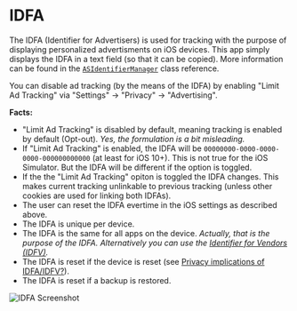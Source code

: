 # IDFA

The IDFA (Identifier for Advertisers) is used for tracking with the purpose of displaying personalized advertisments on iOS devices. This app simply displays the IDFA in a text field (so that it can be copied). More information can be found in the [`ASIdentifierManager`](https://developer.apple.com/reference/adsupport/asidentifiermanager) class reference.

You can disable ad tracking (by the means of the IDFA) by enabling "Limit Ad Tracking" via "Settings" → "Privacy" → "Advertising".

**Facts:**

- "Limit Ad Tracking" is disabled by default, meaning tracking is enabled by default (Opt-out).
  *Yes, the formulation is a bit misleading.*
- If "Limit Ad Tracking" is enabled, the IDFA will be `00000000-0000-0000-0000-000000000000` (at least for iOS 10+). This is not true for the iOS Simulator. But the IDFA will be different if the option is toggled.
- If the the "Limit Ad Tracking" opiton is toggled the IDFA changes. This makes current tracking unlinkable to previous tracking (unless other cookies are used for linking both IDFAs).
- The user can reset the IDFA evertime in the iOS settings as described above.
- The IDFA is unique per device.
- The IDFA is the same for all apps on the device.
  *Actually, that is the purpose of the IDFA. Alternatively you can use the [Identifier for Vendors (IDFV)](https://developer.apple.com/reference/uikit/uidevice/1620059-identifierforvendor).*
- The IDFA is reset if the device is reset (see [Privacy implications of IDFA/IDFV?](http://security.stackexchange.com/a/22720/100009)).
- The IDFA is reset if a backup is restored.

![IDFA Screenshot](https://github.com/blochberger/IDFA/raw/master/screenshot-thumb.png)